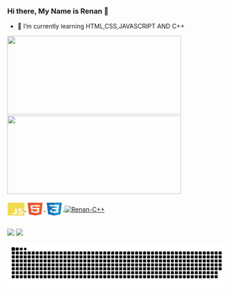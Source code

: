 ### Hi there, My Name is Renan 👋

- 🌱 I’m currently learning HTML,CSS,JAVASCRIPT AND C++

<div style="display: inline_block">
 <a href="https://github.com/RenanR05">
  <img height="180em"  width="400em" src="https://github-readme-stats.vercel.app/api?username=RenanR05&show_icons=true&theme=tokyonight&include_all_commits=true&count_private=true"/>
  <img height="180em" width="400em" src="https://github-readme-stats.vercel.app/api/top-langs/?username=RenanR05&layout=compact&langs_count=7&theme=tokyonight"/>
 </div>
 
<div style="display: inline_block"><br>
  <img align="center" alt="Renan-Js" height="30" width="40" src="https://raw.githubusercontent.com/devicons/devicon/master/icons/javascript/javascript-plain.svg">
  <img align="center" alt="Renan-HTML" height="30" width="40" src="https://raw.githubusercontent.com/devicons/devicon/master/icons/html5/html5-original.svg">
  <img align="center" alt="Renan-CSS" height="30" width="40" src="https://raw.githubusercontent.com/devicons/devicon/master/icons/css3/css3-original.svg">
  <img align="center" alt="Renan-C++" height="30" width="40" src="https://cdn.jsdelivr.net/gh/devicons/devicon/icons/cplusplus/cplusplus-original.svg" />
</div>
 
 ##
 
 <div> 
  
  <a href="https://instagram.com/renanr3gis" target="_blank"><img src="https://img.shields.io/badge/-Instagram-%23E4405F?style=for-the-badge&logo=instagram&logoColor=white" target="_blank"></a>
  <a href = "mailto:renanregis05@gmail.com"><img src="https://img.shields.io/badge/-Gmail-%23333?style=for-the-badge&logo=gmail&logoColor=white" target="_blank"></a>
 
  <picture>
  <source media="(prefers-color-scheme: dark)" srcset="https://raw.githubusercontent.com/RenanR05/RenanR05/output/github-snake-dark.svg" />
  <source media="(prefers-color-scheme: light)" srcset="https://raw.githubusercontent.com/RenanR05/RenanR05/output/github-snake.svg" />
  <img alt="github-snake" src="https://raw.githubusercontent.com/RenanR05/RenanR05/output/github-snake.svg" />
  </picture>
 
</div>
